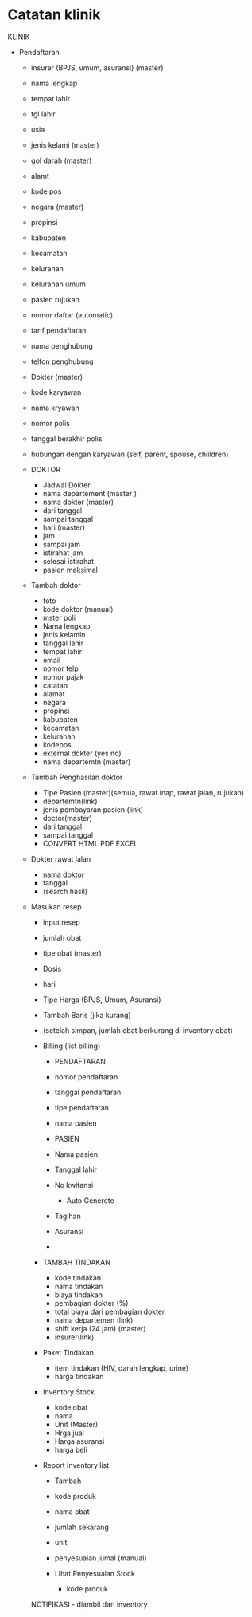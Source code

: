 # Catatan klinik
KLINIK

- Pendaftaran
    - insurer (BPJS, umum, asuransi)  (master)
    - nama lengkap
    - tempat lahir
    - tgl lahir
    - usia
    - jenis kelami (master)
    - gol darah (master)
    - alamt
    - kode pos
    - negara (master)
    - propinsi
    - kabupaten
    - kecamatan
    - kelurahan
    - kelurahan umum
    - pasien rujukan
    - nomor daftar (automatic)
    - tarif pendaftaran
    - nama penghubung
    - telfon penghubung
    - Dokter (master)
    - kode karyawan
    - nama kryawan
    - nomor polis
    - tanggal berakhir polis
    - hubungan dengan karyawan (self, parent, spouse, chiildren) 
    - DOKTOR
        - Jadwal Dokter
        - nama departement (master )
        - nama dokter (master)
        - dari tanggal
        - sampai tanggal
        - hari (master)
        - jam
        - sampai jam
        - istirahat jam
        - selesai istirahat
        - pasien maksimal
    - Tambah doktor
        - foto
        - kode doktor (manual)
        - mster poli
        - Nama lengkap
        - jenis kelamin
        - tanggal lahir
        - tempat lahir
        - email
        - nomor telp
        - nomor pajak
        - catatan
        - alamat
        - negara
        - propinsi
        - kabupaten
        - kecamatan
        - kelurahan
        - kodepos
        - external dokter (yes no)
        - nama departemtn (master)
    - Tambah Penghasilan doktor
        - Tipe Pasien (master)(semua, rawat inap, rawat jalan, rujukan)
        - departemtn(link)
        - jenis pembayaran pasien (link)
        - doctor(master)
        - dari tanggal 
        - sampai tanggal
        - CONVERT HTML PDF EXCEL
    - Dokter rawat jalan
        - nama doktor
        - tanggal
        - (search hasil)
	- Masukan resep 
		- input resep
		- jumlah obat
		- tipe obat (master)
		- Dosis 
		- hari
		- Tipe Harga (BPJS, Umum, 	Asuransi)
		- Tambah Baris (jika kurang)
		- (setelah simpan, jumlah obat berkurang di inventory obat)

		- Billing (list billing)
			- PENDAFTARAN
			- nomor pendaftaran
			- tanggal pendaftaran
			- tipe pendaftaran
			- nama pasien
			
			- PASIEN
			- Nama pasien
			- Tanggal lahir

			- No kwitansi
				- Auto Generete

			- Tagihan
			- Asuransi
			- 

 		- TAMBAH TINDAKAN
			- kode tindakan
			- nama tindakan
			- biaya tindakan
			- pembagian dokter (%)
			- total biaya dari pembagian 					dokter
			- nama departemen (link)
			- shift kerja (24 jam) (master)
			- insurer(link)

		- Paket Tindakan
			-  item tindakan (HIV, darah 					lengkap, urine)
			- harga tindakan

		- Inventory Stock
			- kode obat
			- nama
			- Unit (Master)
			- Hrga jual
			- Harga asuransi
			- harga beli

		- Report Inventory list
			- Tambah
			- kode produk
			- nama obat
			- jumlah sekarang
			- unit 
			- penyesuaian jumal (manual)
			
			- Lihat Penyesuaian Stock
				- kode produk

		NOTIFIKASI 
			- diambil dari inventory
		









